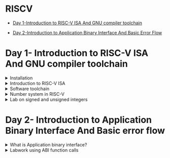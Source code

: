 # RISCV

- [Day 1-Introduction to RISC-V ISA And GNU compiler toolchain ](#Day1--Introduction-to-RISC-V-ISA-And-GNU-compiler-toolchain)

- [Day 2-Introduction to Application Binary Interface And Basic Error Flow](#Day2--Introduction-to-Application-Binary-Interface-And-Basic-error-flow)


# Day 1- Introduction to RISC-V ISA And GNU compiler toolchain
<details>
<summary> Installation </summary>

1). Install virtual machine through given link
```
https://www.virtualbox.org/wiki/Downloads
```

2). Create a new OS with type as Linux and version as Ubuntu 18.04 LTS (Bionic Beaver) (64-bit)


3). Allocate adequate memory and use existing virtual disk file (add path to provided 26GB .vdi file)

4). Finish the process and start the OS by clicking on the start arrow

![setup_1](https://github.com/Vivekchoudhary2/somaiya-riscv/assets/154996509/3e7c71ad-2df4-4869-b790-23a8582c1084)

</details>

<details>
  <summary> Introduction to RISC-V ISA </summary>

  RISC-V Instruction Set Architecture (ISA) is assembly level language which only RISC-V hardware layout understands. It is designed to communicate instructions with the computer. Since every layout is custom designed one can definetly expect unique instruction set (for e.g- To add two data values the command 'addi rd, rs1, rs2 is used; whereas 8051 microcontroller uses 'add a, b' to add the same two data values.)

  Various instructions in RISC-V are listed below:

  1.)Pseudo instructions (for e.g- mv rd, rs1)

  2.)Base integer instructions(RV64I)(RV32I) (for e.g- addi, lui)

  3.)Multiply extension(RV64M)(RV32M) (for e.g- divw, mulw)

  4.)Single(RV64F) & double(RV64D) precision floating point extension (for e.g- flw, fadd)

  5.)Application binary interface

  6.)Memory allocation & stack pointer (for e.g- a1, sp, 8)
</details>

<details>
  <summary> Software toolchain </summary>

  To start with 1st lab, we write a simple C program in Ubuntu v18.04 text editor. 

  Following is the C program:

  ```
#include <stdio.h>
int main()
{
  int n=5, y=0, i;

  for (i=0; i<=n; i++)
  {
    y = y + i;
  }
  printf("Required sum is: ", y);
  return 0;
}
  ```
On executing the program, we get the desired result.

![program-1](https://github.com/Vivekchoudhary2/somaiya-riscv/assets/154996509/156b68c6-cf2b-4e82-8383-f11c86921470)

In the above exapmle we ran the code through Windows compiler. 

Now we try to run the same program through RISC-V compiler and try to dive deep till assembly language of RISC-V. 

We do that by using the following command:

```
riscv64-unknown-elf-gcc -o1 -mabi=lp64 -march=rv64i -o <filename.o> <filename.c>
```
On executing the above command, the OS generates an object file(.o).

![program-2](https://github.com/Vivekchoudhary2/somaiya-riscv/assets/154996509/90888fe3-081c-4e66-b63e-deb366f661f0)

The next job is of the linker which combines all the various object files and outputs a single executable file.

The input to linker in an object file.

The output is an single executable file.

To know the details of the file we use the following command:

```
ls -ltr <filename.o>
```

To finally look at the assembly level we use the following command:

```
riscv64-unknown-elf-objdump -d <filename.o>
```

The '-d' stands for disassemble the object file suffixed afterwards.

Here is the behind the scenes of the computer executing the provided C program with 'main' function.

The command for that is:

```
riscv64-unknown-elf-objdump <object file> -d <object filename.o> | less
/main
n
```

![program-3](https://github.com/Vivekchoudhary2/somaiya-riscv/assets/154996509/003ca669-55af-4998-9f66-56a2b4c1309e)

If we were try to figure out number of instructions, it turns out to be
```
(10204 - 10184)/4 = 20 instructions
```
  
</details>

<details>
  <summary> Number system in RISC-V </summary>

  RISC-V operates on binary as well as hexadecimal number system.

  Binary number system: It allows only 2 symbols(0 and 1) to convey information. 
  
  For e.g- 1001 are 4 bits.

  Decimal equivalent = 1*(2^3) + 0*(2^2) + 0*(2^1) + 1*(2^0) = 9

  Hexadecimal number system: It allows 16 symbols to convey information. 4 bits together represent a single symbol.


  For e.g- 110110101111 is same as DAF.
  
  Information content is same but representaion changes.

* Some key terms which will be helpful to know:

  * bit - A bit is the smallest unit of data in computing. It can represent one of two values: 0 or 1

  * byte -  A byte is a group of 8 bits

  * word - A word is group of 32 bits

  * double word - A double word is group of 64 bits

![program-8](https://github.com/Vivekchoudhary2/somaiya-riscv/assets/154996509/6c722045-069f-46e1-a762-052dc973e297)

  
</details>
<details> 
  <summary>Lab on signed and unsigned integers</summary>

  Signed and unsigned integers are two ways of representing whole numbers (integers) in computer programming. The key difference between them lies in how they handle the representation of positive and negative values

  ### Signed Integers:
  *  Range: Signed integers can represent both positive and negative values.

  *  Representation: In a signed integer representation, most significant bit is used to indicate the sign (positive or negative), and the remaining bits represent the magnitude of the number using two's complement or sign-magnitude representation

  *  For e.g- In a 32-bit signed integer, you might have values ranging from -2,147,483,648 to 2,147,483,647

To find the negative number: We do so through 2's complement method

*  Find binary equivalent of given number

*  Find 1's complement(invert individual bits)

*  Then we add 1 to the LSB of the bit sequence to get result

![download](https://github.com/Vivekchoudhary2/somaiya-riscv/assets/154996509/55ea4bfd-bdfc-46e4-a328-89e5d3c2c71c)

### Unsigned Integers:
  *  Range: Unsigned integers represent only non-negative values (zero and positive)

  *  Representation: All bits are used to represent the magnitude of the number

  *  For e.g- In a 32-bit unsigned integer, you might have values ranging from 0 to 4,294,967,295






    











</details>


# Day 2- Introduction to Application Binary Interface And Basic error flow
<details>
  <summary> What is Application binary interface? </summary>
  When the application program accesses the hardware resources through system call process; the way all this works is called the application binary interface.

  What is system call?

  System call is an application trying to directly interact with hardware system.

  This is called the application binary interface.

  One interesting feature of the system call is called the "Kernel mode", wherein the program has access to all system resources, including hardware, memory

  For certain application, if the user wants to access the hardware resources; it does so through registers.

  For that purpose one must understand the architecture of the registers.(For e.g- length of register= 4bit, 8bit and so on)

  * In RISC V architecture, the width of the register is defined as XLEN. For RV64 and RV32, the widths are 64 bits and 32 bits, respectively.

  * RISC V belongs to the little endian memory addressing system, which means that the least significant byte of a word is stored in the smallest memory address.

  ### Registers in RISC-V

  Registers are a type of memory built directly into the processor or CPU that is used to store and manipulate data during the execution of instructions. A register may hold an instruction, a storage address, or any kind of data (such as a bit sequence or individual characters).

  In RISC-V, the width of register is 64-bit for 64-bit architecture(RV-64) and 32-bit for 32- bit architecture(RV-32)

For a certain 64-bit data, the data can either be directly loaded into 64-bit register or it can be loaded through the memory matrix.

When in the case of loading data through memory, memory addressing system is to be known first hand for orderly extraction and storing of data.

* There are 2 types of memory addressing system:
    -  Little endian - least significant byte of a word is stored in the smallest memory address.
    -  Big endian - most significant byte of a word is stored in the smallest memory address
    
* How do we use ABI to access the hardware resources?

  * We make use of certain ISA RISC-V instruction set to perform operations on data bits.
 
# Load, Add and Store Instructions with examples
```
ld x8 16(x23)
```
Here 'ld' stands for load doubleword,x8 shows destination register (rd),16 is offset,x23 is source register. This is I type Instructions: 

![program-4](https://github.com/Vivekchoudhary2/somaiya-riscv/assets/154996509/151c641e-b4dc-4aad-b12a-fc04c92245a6)

The offset value is difference value required to reach the desired address.

```
 add x8,x29,x8
```
Here add is function,x8 is destination register (rd),x29 & x8 is source register. This is R type Instructions: 

![program-5](https://github.com/Vivekchoudhary2/somaiya-riscv/assets/154996509/1f0c8668-709e-4a68-9412-eaa81606a581)

``` 
sd x8,8(x23)
```
Here store is store doubleword,x8 is data registers,8 tell offset(immediate) ,x23 is source register. This is S type Instructions: 

![program-6](https://github.com/Vivekchoudhary2/somaiya-riscv/assets/154996509/2f858320-229a-4d80-aca9-8b46f6cb2f5b)

The ABI names of the registersand their respective functionalities which can accessed by the user through system call are listed below:

![program-7](https://github.com/Vivekchoudhary2/somaiya-riscv/assets/154996509/052e93e4-ce7a-4844-b38e-46222b0b3b89)

</details>
<details>
  <summary> Labwork using ABI function calls </summary>
  In this lab, we take aid of the ABI interface to implement a simple algorithm of adding       numbers from 1 to n.

  An interesting thing about this lab is that we, will be explicitly interacting with the       hardware.

  The algorithm for the program is as follows:

  
![progrma-8](https://github.com/Vivekchoudhary2/somaiya-riscv/assets/154996509/7452e235-ea7e-465a-b196-f6341a633714)

    



  
</details>

